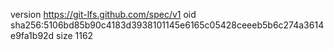version https://git-lfs.github.com/spec/v1
oid sha256:5106bd85b90c4183d3938101145e6165c05428ceeeb5b6c274a3614e9fa1b92d
size 1162
